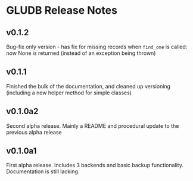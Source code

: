 # GLUDB Release Notes

## v0.1.2

Bug-fix only version - has fix for missing records when `find_one` is called:
now None is returned (instead of an exception being thrown)

## v0.1.1

Finished the bulk of the documentation, and cleaned up versioning (including
a new helper method for simple classes)

## v0.1.0a2

Second alpha release. Mainly a README and procedural update to the previous
alpha release

## v0.1.0a1

First alpha release. Includes 3 backends and basic backup functionality.
Documentation is still lacking.
